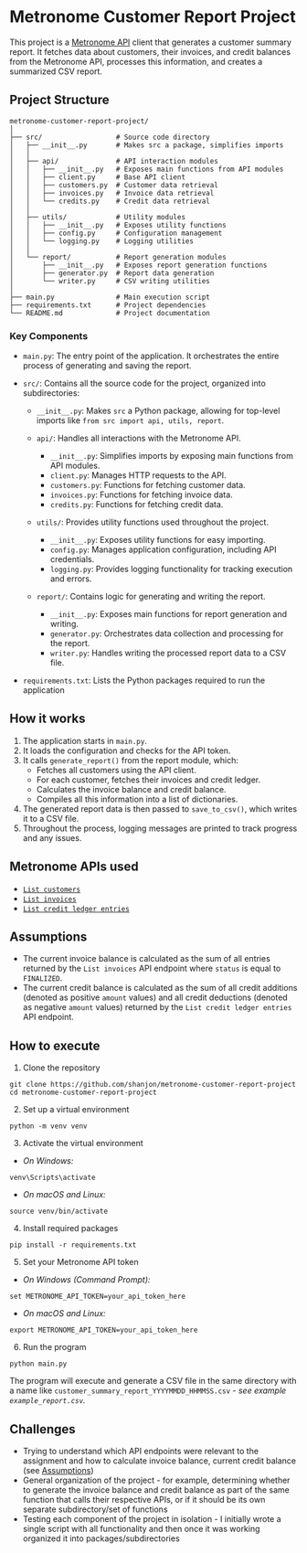 # Metronome Customer Report Project
This project is a [Metronome API](https://docs.metronome.com/api/) client that generates a customer summary report. It fetches data about customers, their invoices, and credit balances from the Metronome API, processes this information, and creates a summarized CSV report.

## Project Structure
```
metronome-customer-report-project/
│
├── src/                  # Source code directory
│   ├── __init__.py       # Makes src a package, simplifies imports
│   │
│   ├── api/              # API interaction modules
│   │   ├── __init__.py   # Exposes main functions from API modules
│   │   ├── client.py     # Base API client
│   │   ├── customers.py  # Customer data retrieval
│   │   ├── invoices.py   # Invoice data retrieval
│   │   └── credits.py    # Credit data retrieval
│   │
│   ├── utils/            # Utility modules
│   │   ├── __init__.py   # Exposes utility functions
│   │   ├── config.py     # Configuration management
│   │   └── logging.py    # Logging utilities
│   │
│   └── report/           # Report generation modules
│       ├── __init__.py   # Exposes report generation functions
│       ├── generator.py  # Report data generation
│       └── writer.py     # CSV writing utilities
│
├── main.py               # Main execution script
├── requirements.txt      # Project dependencies
└── README.md             # Project documentation
```

### Key Components
- `main.py`: The entry point of the application. It orchestrates the entire process of generating and saving the report.

- `src/`: Contains all the source code for the project, organized into subdirectories:
    - `__init__.py`: Makes `src` a Python package, allowing for top-level imports like `from src import api, utils, report`.
    - `api/`: Handles all interactions with the Metronome API.
        - `__init__.py`: Simplifies imports by exposing main functions from API modules.
        - `client.py`: Manages HTTP requests to the API.
        - `customers.py`: Functions for fetching customer data.
        - `invoices.py`: Functions for fetching invoice data.
        - `credits.py`: Functions for fetching credit data.

    - `utils/`: Provides utility functions used throughout the project.
        - `__init__.py`: Exposes utility functions for easy importing.
        - `config.py`: Manages application configuration, including API credentials.
        - `logging.py`: Provides logging functionality for tracking execution and errors.

    - `report/`: Contains logic for generating and writing the report.
        - `__init__.py`: Exposes main functions for report generation and writing.
        - `generator.py`: Orchestrates data collection and processing for the report.
        - `writer.py`: Handles writing the processed report data to a CSV file.

- `requirements.txt`: Lists the Python packages required to run the application

## How it works
1. The application starts in `main.py`.
2. It loads the configuration and checks for the API token.
3. It calls `generate_report()` from the report module, which:
    - Fetches all customers using the API client.
    - For each customer, fetches their invoices and credit ledger.
    - Calculates the invoice balance and credit balance.
    - Compiles all this information into a list of dictionaries.
4. The generated report data is then passed to `save_to_csv()`, which writes it to a CSV file.
5. Throughout the process, logging messages are printed to track progress and any issues.

## Metronome APIs used
- [`List customers`](https://docs.metronome.com/api/#operation/listCustomers)
- [`List invoices`](https://docs.metronome.com/api/#operation/listInvoices)
- [`List credit ledger entries`](https://docs.metronome.com/api/#operation/listCreditLedgerEntries)

## Assumptions
- The current invoice balance is calculated as the sum of all entries returned by the `List invoices` API endpoint where `status` is equal to `FINALIZED`.
- The current credit balance is calculated as the sum of all credit additions (denoted as positive `amount` values) and all credit deductions (denoted as negative `amount` values) returned by the `List credit ledger entries` API endpoint.

## How to execute
1. Clone the repository
```
git clone https://github.com/shanjon/metronome-customer-report-project
cd metronome-customer-report-project
```

2. Set up a virtual environment
```
python -m venv venv
```

3. Activate the virtual environment
- _On Windows:_
```
venv\Scripts\activate
```
- _On macOS and Linux:_
```
source venv/bin/activate
```

4. Install required packages
```
pip install -r requirements.txt
```

5. Set your Metronome API token
- _On Windows (Command Prompt):_
```
set METRONOME_API_TOKEN=your_api_token_here
```
- _On macOS and Linux:_
```
export METRONOME_API_TOKEN=your_api_token_here
```

6. Run the program
```
python main.py
```

The program will execute and generate a CSV file in the same directory with a name like `customer_summary_report_YYYYMMDD_HHMMSS.csv` - _see example `example_report.csv`._

## Challenges
- Trying to understand which API endpoints were relevant to the assignment and how to calculate invoice balance, current credit balance (see [Assumptions](https://github.com/shanjon/metronome-customer-report-project?tab=readme-ov-file#assumptions))
- General organization of the project - for example, determining whether to generate the invoice balance and credit balance as part of the same function that calls their respective APIs, or if it should be its own separate subdirectory/set of functions
- Testing each component of the project in isolation - I initially wrote a single script with all functionality and then once it was working organized it into packages/subdirectories